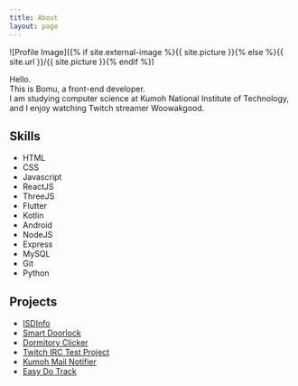 ```yaml
---
title: About
layout: page
---
```

![Profile Image]({% if site.external-image %}{{ site.picture }}{% else %}{{ site.url }}/{{ site.picture }}{% endif %})

<p>Hello.<br />This is Bomu, a front-end developer.<br />
I am studying computer science at Kumoh National Institute of Technology, and I enjoy watching Twitch streamer Woowakgood.</p>

<h2>Skills</h2>

<ul class="skill-list">
	<li>HTML</li>
	<li>CSS</li>
	<li>Javascript</li>
	<li>ReactJS</li>
	<li>ThreeJS</li>
	<li>Flutter</li>
	<li>Kotlin</li>
	<li>Android</li>
	<li>NodeJS</li>
	<li>Express</li>
	<li>MySQL</li>
	<li>Git</li>
	<li>Python</li>

</ul>

<h2>Projects</h2>

<ul>
	<li><a href="https://github.com/devbomu/ISDInfo">ISDInfo</a></li>
	<li><a href="https://github.com/manmenmi-nice/smart-doorlock">Smart Doorlock</a></li>
	<li><a href="https://github.com/dormitoryClicker">Dormitory Clicker</a></li>
	<li><a href="https://github.com/devbomu/Twitch-IRC-Test">Twitch IRC Test Project</a></li>
	<li><a href="https://github.com/devbomu/Kumoh-Mail-Notifier">Kumoh Mail Notifier</a></li>
	<li><a href="https://github.com/Easy-Do-Track">Easy Do Track</a></li>
</ul>
